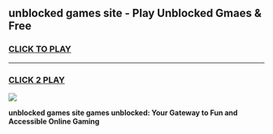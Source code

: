 
## unblocked games site - Play Unblocked Gmaes & Free
<h3>
<a href="https://news.freeplayer.one?title=unblocked_games_site&ref=16F">CLICK TO PLAY</a></h3>
<hr>

<h3>
<a href="https://news.freeplayer.one?title=unblocked_games_site&ref=16F">CLICK 2 PLAY</a>
  
</h3>

<a href="https://news.freeplayer.one?title=unblocked_games_site&ref=16F/"><img src="https://clearcache.store/games.png"></a>


**unblocked games site games unblocked: Your Gateway to Fun and Accessible Online Gaming**
